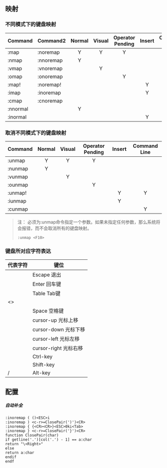 ## 映射

### 不同模式下的键盘映射  

| Command  | Command2  | Normal | Visual | Operator Pending | Insert | Command Line |
| -------- | :-------- | :----: | :----: | :--------------: | :----: | :----------: |
| :map     | :noremap  |   Y    |   Y    |        Y         |        |              |
| :nmap    | :nnoremap |   Y    |        |                  |        |              |
| :vmap    | :vnoremap |        |   Y    |                  |        |              |
| :omap    | :onoremap |        |        |        Y         |        |              |
| :map!    | :noremap! |        |        |                  |   Y    |      Y       |
| :imap    | :inoremap |        |        |                  |   Y    |              |
| :cmap    | :cnoremap |        |        |                  |        |      Y       |
| :nnormal |           |   Y    |        |                  |        |              |
| :inormal |           |        |        |                  |   Y    |              |

### 取消不同模式下的键盘映射

| Command | Normal | Visual | Operator Pending | Insert | Command Line |
| :------ | :----: | :----: | :--------------: | :----: | :----------: |
| :unmap  |   Y    |   Y    |        Y         |        |              |
| :nunmap |   Y    |        |                  |        |              |
| :vunmap |        |   Y    |                  |        |              |
| :ounmap |        |        |        Y         |        |              |
| :unmap! |        |        |                  |   Y    |      Y       |
| :iunmap |        |        |                  |   Y    |              |
| :cunmap |        |        |                  |        |      Y       |

> 注： 必须为:unmap命令指定一个参数。如果未指定任何参数，那么系统将会报错，而不会取消所有的键盘映射。 
>
> ```shell
> :unmap <F10>
> ```

### 键盘所对应字符表达

| 代表字符          | 键位                  |
| ----------------- | --------------------- |
| <Esc>             | Escape 退出           |
| <CR>              | Enter 回车键          |
| <Tab>             | Table Tab键           |
| <>                |                       |
| <Space>           | Space 空格键          |
| <Up>              | cursor-up 光标上移    |
| <Down>            | cursor-down 光标下移  |
| <Left>            | cursor-left 光标左移  |
| <Right>           | cursor-right 光标右移 |
| <C-key>           | Ctrl-key              |
| <S-key>           | Shift-key             |
| <A-key> / <M-key> | Alt-key               |





## 配置

##### 自动补全

```shell
:inoremap ( ()<ESC>i
:inoremap ) <c-r>=ClosePair(')')<CR>
:inoremap { {<CR><CR>}<ESC>0ki<Tab>
:inoremap } <c-r>=ClosePair('}')<CR>
function ClosePair(char)
if getline('.')[col('.') - 1] == a:char
return "\<Right>"
else
return a:char
endif
endf
```

